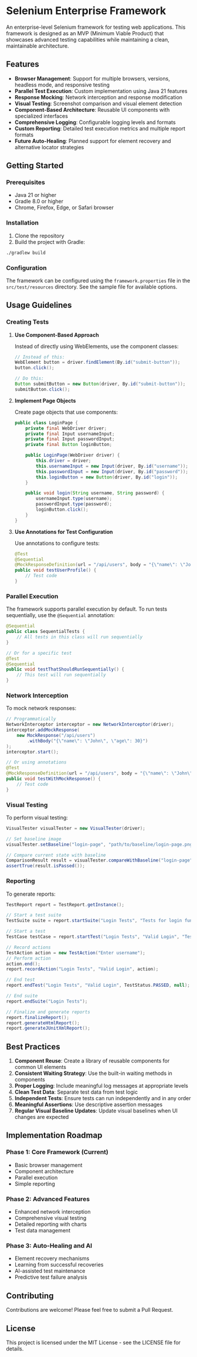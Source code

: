 # Selenium Enterprise Framework

An enterprise-level Selenium framework for testing web applications. This framework is designed as an MVP (Minimum Viable Product) that showcases advanced testing capabilities while maintaining a clean, maintainable architecture.

## Features

- **Browser Management**: Support for multiple browsers, versions, headless mode, and responsive testing
- **Parallel Test Execution**: Custom implementation using Java 21 features
- **Response Mocking**: Network interception and response modification
- **Visual Testing**: Screenshot comparison and visual element detection
- **Component-Based Architecture**: Reusable UI components with specialized interfaces
- **Comprehensive Logging**: Configurable logging levels and formats
- **Custom Reporting**: Detailed test execution metrics and multiple report formats
- **Future Auto-Healing**: Planned support for element recovery and alternative locator strategies

## Getting Started

### Prerequisites

- Java 21 or higher
- Gradle 8.0 or higher
- Chrome, Firefox, Edge, or Safari browser

### Installation

1. Clone the repository
2. Build the project with Gradle:

```bash
./gradlew build
```

### Configuration

The framework can be configured using the `framework.properties` file in the `src/test/resources` directory. See the sample file for available options.

## Usage Guidelines

### Creating Tests

1. **Use Component-Based Approach**

   Instead of directly using WebElements, use the component classes:

   ```java
   // Instead of this:
   WebElement button = driver.findElement(By.id("submit-button"));
   button.click();

   // Do this:
   Button submitButton = new Button(driver, By.id("submit-button"));
   submitButton.click();
   ```

2. **Implement Page Objects**

   Create page objects that use components:

   ```java
   public class LoginPage {
       private final WebDriver driver;
       private final Input usernameInput;
       private final Input passwordInput;
       private final Button loginButton;

       public LoginPage(WebDriver driver) {
           this.driver = driver;
           this.usernameInput = new Input(driver, By.id("username"));
           this.passwordInput = new Input(driver, By.id("password"));
           this.loginButton = new Button(driver, By.id("login"));
       }

       public void login(String username, String password) {
           usernameInput.type(username);
           passwordInput.type(password);
           loginButton.click();
       }
   }
   ```

3. **Use Annotations for Test Configuration**

   Use annotations to configure tests:

   ```java
   @Test
   @Sequential
   @MockResponseDefinition(url = "/api/users", body = "{\"name\": \"John\", \"age\": 30}")
   public void testUserProfile() {
       // Test code
   }
   ```

### Parallel Execution

The framework supports parallel execution by default. To run tests sequentially, use the `@Sequential` annotation:

```java
@Sequential
public class SequentialTests {
    // All tests in this class will run sequentially
}

// Or for a specific test
@Test
@Sequential
public void testThatShouldRunSequentially() {
    // This test will run sequentially
}
```

### Network Interception

To mock network responses:

```java
// Programmatically
NetworkInterceptor interceptor = new NetworkInterceptor(driver);
interceptor.addMockResponse(
    new MockResponse("/api/users")
        .withBody("{\"name\": \"John\", \"age\": 30}")
);
interceptor.start();

// Or using annotations
@Test
@MockResponseDefinition(url = "/api/users", body = "{\"name\": \"John\", \"age\": 30}")
public void testWithMockResponse() {
    // Test code
}
```

### Visual Testing

To perform visual testing:

```java
VisualTester visualTester = new VisualTester(driver);

// Set baseline image
visualTester.setBaseline("login-page", "path/to/baseline/login-page.png");

// Compare current state with baseline
ComparisonResult result = visualTester.compareWithBaseline("login-page");
assertTrue(result.isPassed());
```

### Reporting

To generate reports:

```java
TestReport report = TestReport.getInstance();

// Start a test suite
TestSuite suite = report.startSuite("Login Tests", "Tests for login functionality");

// Start a test
TestCase testCase = report.startTest("Login Tests", "Valid Login", "Test valid login credentials");

// Record actions
TestAction action = new TestAction("Enter username");
// Perform action
action.end();
report.recordAction("Login Tests", "Valid Login", action);

// End test
report.endTest("Login Tests", "Valid Login", TestStatus.PASSED, null);

// End suite
report.endSuite("Login Tests");

// Finalize and generate reports
report.finalizeReport();
report.generateHtmlReport();
report.generateJUnitXmlReport();
```

## Best Practices

1. **Component Reuse**: Create a library of reusable components for common UI elements
2. **Consistent Waiting Strategy**: Use the built-in waiting methods in components
3. **Proper Logging**: Include meaningful log messages at appropriate levels
4. **Clean Test Data**: Separate test data from test logic
5. **Independent Tests**: Ensure tests can run independently and in any order
6. **Meaningful Assertions**: Use descriptive assertion messages
7. **Regular Visual Baseline Updates**: Update visual baselines when UI changes are expected

## Implementation Roadmap

### Phase 1: Core Framework (Current)
- Basic browser management
- Component architecture
- Parallel execution
- Simple reporting

### Phase 2: Advanced Features
- Enhanced network interception
- Comprehensive visual testing
- Detailed reporting with charts
- Test data management

### Phase 3: Auto-Healing and AI
- Element recovery mechanisms
- Learning from successful recoveries
- AI-assisted test maintenance
- Predictive test failure analysis

## Contributing

Contributions are welcome! Please feel free to submit a Pull Request.

## License

This project is licensed under the MIT License - see the LICENSE file for details.